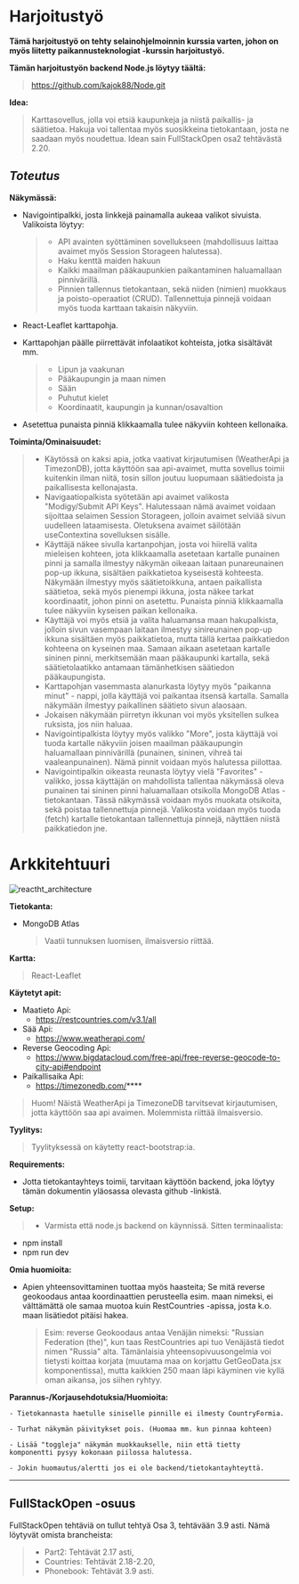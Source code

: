 # Harjoitustyö

**Tämä harjoitustyö on tehty selainohjelmoinnin kurssia varten, johon on myös liitetty paikannusteknologiat -kurssin harjoitustyö.**

**Tämän harjoitustyön backend Node.js löytyy täältä:**

> https://github.com/kajok88/Node.git

**Idea:**

> Karttasovellus, jolla voi etsiä kaupunkeja ja niistä paikallis- ja säätietoa. Hakuja voi tallentaa myös suosikkeina tietokantaan, josta ne saadaan myös noudettua. Idean sain FullStackOpen osa2 tehtävästä 2.20.

## *Toteutus*

**Näkymässä:**

- Navigointipalkki, josta linkkejä painamalla aukeaa valikot sivuista. Valikoista löytyy:

  > - API avainten syöttäminen sovellukseen (mahdollisuus laittaa avaimet myös Session Storageen halutessa).
  > - Haku kenttä maiden hakuun
  > - Kaikki maailman pääkaupunkien paikantaminen haluamallaan pinnivärillä.
  > - Pinnien tallennus tietokantaan, sekä niiden (nimien) muokkaus ja poisto-operaatiot (CRUD). Tallennettuja pinnejä voidaan myös tuoda karttaan takaisin näkyviin.
  >
- React-Leaflet karttapohja.
- Karttapohjan päälle piirrettävät infolaatikot kohteista, jotka sisältävät mm.

  > - Lipun ja vaakunan
  > - Pääkaupungin ja maan nimen
  > - Sään
  > - Puhutut kielet
  > - Koordinaatit, kaupungin ja kunnan/osavaltion
  >
- Asetettua punaista pinniä klikkaamalla tulee näkyviin kohteen kellonaika.

**Toiminta/Ominaisuudet:**

> - Käytössä on kaksi apia, jotka vaativat kirjautumisen (WeatherApi ja TimezonDB), jotta käyttöön saa api-avaimet, mutta sovellus toimii kuitenkin ilman niitä, tosin sillon joutuu luopumaan säätiedoista ja paikallisesta kellonajasta.
> - Navigaatiopalkista syötetään api avaimet valikosta
>   "Modigy/Submit API Keys". Halutessaan nämä avaimet voidaan sijoittaa selaimen Session Storageen, jolloin avaimet selviää sivun uudelleen lataamisesta. Oletuksena avaimet säilötään useContextina sovelluksen sisälle.
> - Käyttäjä näkee sivulla kartanpohjan, josta voi hiirellä valita mieleisen kohteen, jota klikkaamalla asetetaan kartalle punainen pinni ja samalla ilmestyy näkymän oikeaan laitaan punareunainen pop-up ikkuna, sisältäen paikkatietoa kyseisestä kohteesta. Näkymään ilmestyy myös säätietoikkuna, antaen paikallista säätietoa, sekä myös pienempi ikkuna, josta näkee tarkat koordinaatit, johon pinni on asetettu. Punaista pinniä klikkaamalla tulee näkyviin kyseisen paikan kellonaika.
> - Käyttäjä voi myös etsiä ja valita haluamansa maan hakupalkista, jolloin sivun vasempaan laitaan ilmestyy sinireunainen pop-up ikkuna sisältäen myös paikkatietoa, mutta tällä kertaa paikkatiedon kohteena on kyseinen maa. Samaan aikaan asetetaan kartalle sininen pinni, merkitsemään maan pääkaupunki kartalla, sekä säätietolaatikko antamaan tämänhetkisen säätiedon pääkaupungista.
> - Karttapohjan vasemmasta alanurkasta löytyy myös "paikanna minut" - nappi, jolla käyttäjä voi paikantaa itsensä kartalla. Samalla näkymään ilmestyy paikallinen säätieto sivun alaosaan.
> - Jokaisen näkymään piirretyn ikkunan voi myös yksitellen sulkea ruksista, jos niin haluaa.
> - Navigointipalkista löytyy myös valikko "More", josta käyttäjä voi tuoda kartalle näkyviin joisen maailman pääkaupungin haluamallaan pinnivärillä (punainen, sininen, vihreä tai vaaleanpunainen). Nämä pinnit voidaan myös halutessa piilottaa.
> - Navigointipalkin oikeasta reunasta löytyy vielä "Favorites" -valikko, jossa käyttäjän on mahdollista tallentaa näkymässä oleva punainen tai sininen pinni haluamallaan otsikolla MongoDB Atlas -tietokantaan. Tässä näkymässä voidaan myös muokata otsikoita, sekä poistaa tallennettuja pinnejä. Valikosta voidaan myös tuoda (fetch) kartalle tietokantaan tallennettuja pinnejä, näyttäen niistä paikkatiedon jne.

# Arkkitehtuuri

![reactht_architecture](https://github.com/kajok88/React/assets/102037428/b5b05d53-dbb5-47e0-9bd4-e2f170b67030)

**Tietokanta:**

- MongoDB Atlas
  > Vaatii tunnuksen luomisen, ilmaisversio riittää.
  >

**Kartta:**

> React-Leaflet

**Käytetyt apit:**

- Maatieto Api:
  - https://restcountries.com/v3.1/all
- Sää Api:
  - https://www.weatherapi.com/
- Reverse Geocoding Api:
  - https://www.bigdatacloud.com/free-api/free-reverse-geocode-to-city-api#endpoint
- Paikallisaika Api:
  - https://timezonedb.com/****

> Huom! Näistä WeatherApi ja TimezoneDB tarvitsevat kirjautumisen, jotta käyttöön saa api avaimen. Molemmista riittää ilmaisversio.

**Tyylitys:**

> Tyylityksessä on käytetty react-bootstrap:ia.

**Requirements:**

- Jotta tietokantayhteys toimii, tarvitaan käyttöön backend, joka löytyy tämän dokumentin yläosassa olevasta github -linkistä.

**Setup:**

> - Varmista että node.js backend on käynnissä. Sitten terminaalista:

- npm install
- npm run dev

**Omia huomioita:**

- Apien yhteensovittaminen tuottaa myös haasteita; Se mitä reverse geokoodaus antaa koordinaattien perusteella esim. maan nimeksi, ei välttämättä ole samaa muotoa kuin RestCountries -apissa, josta k.o. maan lisätiedot pitäisi hakea.
  > Esim:
  > reverse Geokoodaus antaa Venäjän nimeksi: "Russian Federation (the)",
  > kun taas RestCountries api tuo Venäjästä tiedot nimen "Russia" alta.
  > Tämänlaisia yhteensopivuusongelmia voi tietysti koittaa korjata (muutama maa on
  > korjattu GetGeoData.jsx komponentissa), mutta kaikkien 250 maan läpi käyminen vie
  > kyllä oman aikansa, jos siihen ryhtyy.
  >

**Parannus-/Korjausehdotuksia/Huomioita:**

    - Tietokannasta haetulle siniselle pinnille ei ilmesty CountryFormia.

    - Turhat näkymän päivitykset pois. (Huomaa mm. kun pinnaa kohteen)

    - Lisää "toggleja" näkymän muokkaukselle, niin että tietty
	komponentti pysyy kokonaan piilossa halutessa.

    - Jokin huomautus/alertti jos ei ole backend/tietokantayhteyttä.

---

## FullStackOpen -osuus

FullStackOpen tehtäviä on tullut tehtyä Osa 3, tehtävään 3.9 asti. Nämä löytyvät omista brancheista:

> - Part2: Tehtävät 2.17 asti,
> - Countries: Tehtävät 2.18-2.20,
> - Phonebook: Tehtävät 3.9 asti.
